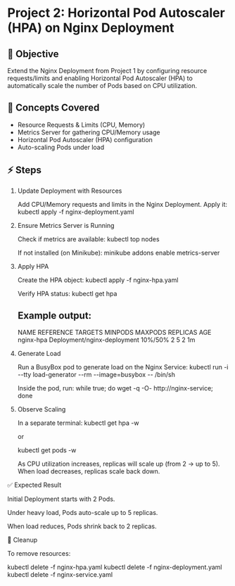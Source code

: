 # Project 2: Horizontal Pod Autoscaler (HPA) on Nginx Deployment

## 🎯 Objective
Extend the Nginx Deployment from Project 1 by configuring resource requests/limits and enabling Horizontal Pod Autoscaler (HPA) to automatically scale the number of Pods based on CPU utilization.

## 📝 Concepts Covered
- Resource Requests & Limits (CPU, Memory)
- Metrics Server for gathering CPU/Memory usage
- Horizontal Pod Autoscaler (HPA) configuration
- Auto-scaling Pods under load

## ⚡ Steps
1. Update Deployment with Resources

   Add CPU/Memory requests and limits in the Nginx Deployment.
   Apply it:
   kubectl apply -f nginx-deployment.yaml

2. Ensure Metrics Server is Running

   Check if metrics are available:
   kubectl top nodes

   If not installed (on Minikube):
   minikube addons enable metrics-server

3. Apply HPA

   Create the HPA object:
   kubectl apply -f nginx-hpa.yaml

   Verify HPA status:
   kubectl get hpa


   Example output:
   ---------------
   NAME        REFERENCE                     TARGETS   MINPODS   MAXPODS   REPLICAS   AGE
   nginx-hpa   Deployment/nginx-deployment   10%/50%   2         5         2          1m

4. Generate Load

   Run a BusyBox pod to generate load on the Nginx Service:
   kubectl run -i --tty load-generator --rm --image=busybox -- /bin/sh


   Inside the pod, run:
   while true; do wget -q -O- http://nginx-service; done

5. Observe Scaling

   In a separate terminal:
   kubectl get hpa -w

   or

   kubectl get pods -w

   As CPU utilization increases, replicas will scale up (from 2 → up to 5).
   When load decreases, replicas scale back down.

✅ Expected Result

   Initial Deployment starts with 2 Pods.

   Under heavy load, Pods auto-scale up to 5 replicas.

   When load reduces, Pods shrink back to 2 replicas.

🧹 Cleanup

   To remove resources:

   kubectl delete -f nginx-hpa.yaml
   kubectl delete -f nginx-deployment.yaml
   kubectl delete -f nginx-service.yaml
